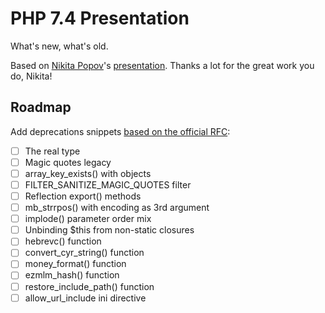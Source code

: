 # PHP 7.4 Presentation

What's new, what's old.

Based on [Nikita Popov](https://github.com/nikic/)'s [presentation](https://www.youtube.com/watch?v=teKnckg5x7I). Thanks a lot for the great work you do, Nikita!

## Roadmap

Add deprecations snippets [based on the official RFC](https://wiki.php.net/rfc/deprecations_php_7_4):
 - [ ] The real type
 - [ ] Magic quotes legacy
 - [ ] array_key_exists() with objects
 - [ ] FILTER_SANITIZE_MAGIC_QUOTES filter
 - [ ] Reflection export() methods
 - [ ] mb_strrpos() with encoding as 3rd argument
 - [ ] implode() parameter order mix
 - [ ] Unbinding $this from non-static closures
 - [ ] hebrevc() function
 - [ ] convert_cyr_string() function
 - [ ] money_format() function
 - [ ] ezmlm_hash() function
 - [ ] restore_include_path() function
 - [ ] allow_url_include ini directive
